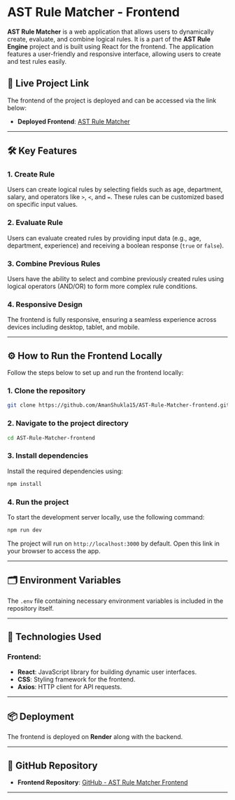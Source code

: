 
# AST Rule Matcher - Frontend

**AST Rule Matcher** is a web application that allows users to dynamically create, evaluate, and combine logical rules. It is a part of the **AST Rule Engine** project and is built using React for the frontend. The application features a user-friendly and responsive interface, allowing users to create and test rules easily.

## 🚀 Live Project Link

The frontend of the project is deployed and can be accessed via the link below:

- **Deployed Frontend**: [AST Rule Matcher](https://astrulematcher-frontend.onrender.com/)

---

## 🛠️ Key Features

### 1. **Create Rule**
   Users can create logical rules by selecting fields such as age, department, salary, and operators like `>`, `<`, and `=`. These rules can be customized based on specific input values.

### 2. **Evaluate Rule**
   Users can evaluate created rules by providing input data (e.g., age, department, experience) and receiving a boolean response (`true` or `false`).

### 3. **Combine Previous Rules**
   Users have the ability to select and combine previously created rules using logical operators (AND/OR) to form more complex rule conditions.

### 4. **Responsive Design**
   The frontend is fully responsive, ensuring a seamless experience across devices including desktop, tablet, and mobile.

---

## ⚙️ How to Run the Frontend Locally

Follow the steps below to set up and run the frontend locally:

### 1. Clone the repository
```bash
git clone https://github.com/AmanShukla15/AST-Rule-Matcher-frontend.git
```

### 2. Navigate to the project directory
```bash
cd AST-Rule-Matcher-frontend
```

### 3. Install dependencies
Install the required dependencies using:
```bash
npm install
```

### 4. Run the project
To start the development server locally, use the following command:
```bash
npm run dev
```

The project will run on `http://localhost:3000` by default. Open this link in your browser to access the app.

---

## 🗂️ **Environment Variables**

The `.env` file containing necessary environment variables is included in the repository itself.

---

## 📂 Technologies Used

### Frontend:
- **React**: JavaScript library for building dynamic user interfaces.
- **CSS**: Styling framework for the frontend.
- **Axios**: HTTP client for API requests.

---

## 📦 Deployment

The frontend is deployed on **Render** along with the backend.

---

## 📂 GitHub Repository

- **Frontend Repository**: [GitHub - AST Rule Matcher Frontend](https://github.com/AmanShukla15/AST-Rule-Matcher-frontend)

---

